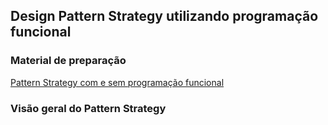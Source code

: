 ## Design Pattern Strategy utilizando programação funcional

### Material de preparação
[Pattern Strategy com e sem programação funcional](https://www.sourcecodeexamples.net/2018/05/refactoring-strategy-design-pattern.html)

### Visão geral do Pattern Strategy